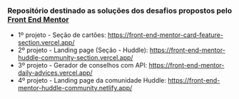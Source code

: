 ### Repositório destinado as soluções dos desafios propostos pelo [Front End Mentor](https://www.frontendmentor.io/)

- 1º projeto - Seção de cartões: https://front-end-mentor-card-feature-section.vercel.app/
- 2º projeto - Landing page (Seção - Huddle): https://front-end-mentor-huddle-community-section.vercel.app/
- 3º projeto - Gerador de conselhos com API: https://front-end-mentor-daily-advices.vercel.app/
- 4º projeto - Landing page da comunidade Huddle: https://front-end-mentor-huddle-community.netlify.app/
